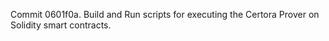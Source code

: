 Commit 0601f0a.                    Build and Run scripts for executing the Certora Prover on Solidity smart contracts.